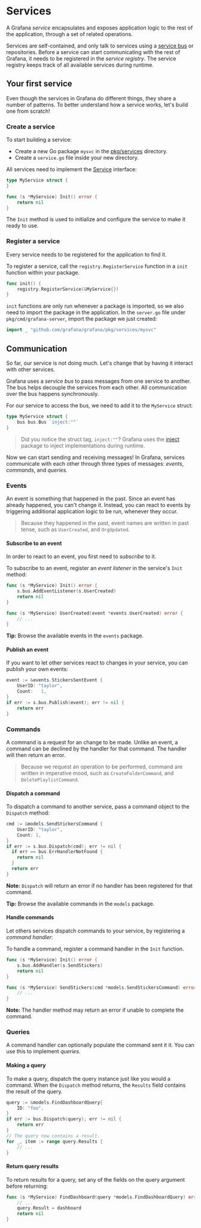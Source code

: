 # Services

A Grafana _service_ encapsulates and exposes application logic to the rest of the application, through a set of related operations. 

Services are self-contained, and only talk to services using a [service bus](#service-bus) or repositories. Before a service can start communicating with the rest of Grafana, it needs to be registered in the _service registry_. The service registry keeps track of all available services during runtime.

## Your first service

Even though the services in Grafana do different things, they share a number of patterns. To better understand how a service works, let's build one from scratch!

### Create a service

To start building a service:

- Create a new Go package `mysvc` in the [pkg/services](/pkg/services) directory.
- Create a `service.go` file inside your new directory.

All services need to implement the [Service](https://godoc.org/github.com/grafana/grafana/pkg/registry#Service) interface:

```go
type MyService struct {
}

func (s *MyService) Init() error {
    return nil
}
```

The `Init` method is used to initialize and configure the service to make it ready to use.

### Register a service

Every service needs to be registered for the application to find it.

To register a service, call the `registry.RegisterService` function in a `init` function within your package.

```go
func init() {
    registry.RegisterService(&MyService{})
}
```

`init` functions are only run whenever a package is imported, so we also need to import the package in the application. In the `server.go` file under `pkg/cmd/grafana-server`, import the package we just created:

```go
import _ "github.com/grafana/grafana/pkg/services/mysvc"
```

## Communication

So far, our service is not doing much. Let's change that by having it interact with other services.

Grafana uses a _service bus_ to pass messages from one service to another. The bus helps decouple the services from each other. All communication over the bus happens synchronously.

For our service to access the bus, we need to add it to the `MyService` struct:

```go
type MyService struct {
    bus bus.Bus `inject:""`
}
```

> Did you notice the struct tag, `inject:""`? Grafana uses the [inject](https://github.com/facebookgo/inject) package to inject implementations during runtime. 

Now we can start sending and receiving messages! In Grafana, services communicate with each other through three types of messages: _events_, _commands_, and _queries_.

### Events

An event is something that happened in the past. Since an event has already happened, you can't change it. Instead, you can react to events by triggering additional application logic to be run, whenever they occur.

> Because they happened in the past, event names are written in past tense, such as `UserCreated`, and `OrgUpdated`.

#### Subscribe to an event

In order to react to an event, you first need to _subscribe_ to it. 

To subscribe to an event, register an _event listener_ in the service's `Init` method:

```go
func (s *MyService) Init() error {
    s.bus.AddEventListener(s.UserCreated)
    return nil
}

func (s *MyService) UserCreated(event *events.UserCreated) error {
    // ...
}
```

**Tip:** Browse the available events in the `events` package.

#### Publish an event

If you want to let other services react to changes in your service, you can publish your own events:

```go
event := &events.StickersSentEvent {
    UserID: "taylor",
    Count:   1,
}
if err := s.bus.Publish(event); err != nil {
    return err
}
```

### Commands

A command is a request for an change to be made. Unlike an event, a command can be declined by the handler for that command. The handler will then return an error.

> Because we request an operation to be performed, command are written in imperative mood, such as `CreateFolderCommand`, and `DeletePlaylistCommand`.

#### Dispatch a command

To dispatch a command to another service, pass a command object to the `Dispatch` method:

```go
cmd := &models.SendStickersCommand {
    UserID: "taylor",
    Count: 1,
}
if err := s.bus.Dispatch(cmd); err != nil {
  if err == bus.ErrHandlerNotFound {
    return nil
  }
  return err
}
```

**Note:** `Dispatch` will return an error if no handler has been registered for that command.

**Tip:** Browse the available commands in the `models` package.

#### Handle commands

Let others services dispatch commands to your service, by registering a _command handler_:

To handle a command, register a command handler in the `Init` function.

```go
func (s *MyService) Init() error {
    s.bus.AddHandler(s.SendStickers)
    return nil
}

func (s *MyService) SendStickers(cmd *models.SendStickersCommand) error {
    // ...
}
```

**Note:** The handler method may return an error if unable to complete the command.

### Queries

A command handler can optionally populate the command sent it it. You can use this to implement _queries_.

#### Making a query

To make a query, dispatch the query instance just like you would a command. When the `Dispatch` method returns, the `Results` field contains the result of the query.

```go
query := &models.FindDashboardQuery{
    ID: "foo",
}
if err := bus.Dispatch(query); err != nil {
    return err
}
// The query now contains a result.
for _, item := range query.Results {
    // ...
}
```

#### Return query results

To return results for a query, set any of the fields on the query argument before returning:

```go
func (s *MyService) FindDashboard(query *models.FindDashboardQuery) error {
    // ...
    query.Result = dashboard
    return nil
}
```
